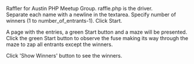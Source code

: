 Raffler for Austin PHP Meetup Group.  raffle.php is the driver.  
Separate each name with a newline in the textarea.  Specify number of winners
(1 to number_of_entrants-1).  Click Start.

A page with the entries, a green Start button and a maze will be presented.  
Click the green Start button to observe the fuse making its way through the maze 
to zap all entrants except the winners.

Click 'Show Winners' button to see the winners.
